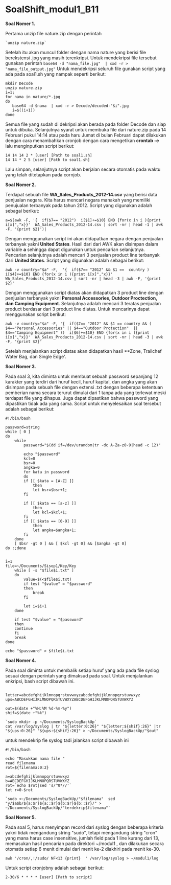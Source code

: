 # SoalShift_modul1_B11

**Soal Nomer 1.**

   Pertama unzip file nature.zip dengan perintah
 
    `unzip nature.zip`
    
   Setelah itu akan muncul folder dengan nama nature yang berisi file berekstensi .jpg yang masih terenkripsi. Untuk mendekripsi file tersebut gunakan perintah 
  ```base64 -d "nama_file.jpg"  | xxd -r > "nama_file_output.jpg"```
    Untuk mendekripsi seluruh file gunakan script yang ada pada soal1.sh yang nampak seperti berikut:

   ```
  mkdir Decode
  unzip nature.zip 
  i=1; 
  for nama in nature/*.jpg 
  do 
      base64 -d $nama  | xxd -r > Decode/decoded-"$i".jpg
      i=$((i+1)) 
  done
  ```
   Semua file yang sudah di dekripsi akan berada pada folder Decode dan siap untuk dibuka. Selanjutnya syarat untuk membuka file dari nature.zip pada 14 Februari pukul 14:14 atau pada haru Jumat di bulan Februari dapat dilakukan dengan cara menambahkan cronjob dengan cara mengetikan **crontab -e** lalu menginputkan script berikut:

   ```
   14 14 14 2 * [user] [Path to soal1.sh]
   14 14 * 2 5 [user] [Path to soal1.sh]
   ```

   Lalu simpan, selanjutnya script akan berjalan secara otomatis pada waktu yang telah ditetapkan pada cornjob.
   
**Soal Nomer 2.**

   Terdapat sebuah file **WA_Sales_Products_2012-14.csv** yang berisi data penjualan negara. Kita harus mencari negara manakah yang memiliki penujualan terbanyak pada tahun 2012. Script yang digunakan adalah sebagai berikut:

   ```
a=$(awk -F, '{  if($7== "2012")  i[$1]+=$10} END {for(x in i ){print i[x]","x}}'  WA_Sales_Products_2012-14.csv | sort -nr | head -1 | awk -F, '{print $2}')|
```

   Dengan menggunakan script ini akan didapatkan negara dengan penjualan terbanyak yakni **United States**. Hasil dari dari AWK akan disimpan dalam variable **a** sehingga dapat digunakan untuk pencarian selanjutnya.
   Pencarian selanjutnya adalah mencari 3 penjualan product line terbanyak dari **United States**. Script yang digunakan adalah sebagai berikut:

   ```
awk -v country="$a" -F,  '{  if($7== "2012" && $1 ==  country )  i[$4]+=$10} END {for(x in i ){print i[x]","x}}'  WA_Sales_Products_2012-14.csv | sort -nr | head -3 | awk -F, '{print $2}'
```

   Dengan menggunakan script diatas akan didapatkan 3 product line dengan penjualan terbanyak yakni **Personal Accessories, Outdoor Proctection, dan Camping Equipment**. 
   Selanjutnya adalah mencari 3 teratas penjualan product berdasar dari 3 product line diatas. Untuk mencarinya dapat menggunakan script berikut:

   ```
awk -v country="$a" -F, '{  if($7== "2012" && $1 == country && ( $4=="Personal Accessories" || $4=="Outdoor Protection"  || $4=="Camping Equipment" ))  i[$6]+=$10} END {for(x in i ){print i[x]","x}}'  WA_Sales_Products_2012-14.csv | sort -nr | head -3 | awk -F, '{print $2}'
```

   Setelah menjalankan script diatas akan didapatkan hasil **Zone, Trailchef Water Bag, dan Single Edge'.

**Soal Nomer 3.**

   Pada soal 3, kita diminta untuk membuat sebuah password sepanjang 12 karakter yang terdiri dari huruf kecil, huruf kapital, dan angka yang akan disimpan pada sebuah file dengan extensi .txt dengan beberapa ketentuan pemberian nama secara terurut dimulai dari 1 tanpa ada yang terlewat meski terdapat file yang dihapus. Juga dapat dipastikan bahwa password yang dipastikan tidak ada yang sama. Script untuk menyelesaikan soal tersebut adalah sebagai berikut:

```
#!/bin/bash

password=string
while [ 0 ]
do
	while
		password="$(dd if=/dev/urandom|tr -dc A-Za-z0-9|head -c 12)"

		echo "$password"
		kcl=0
		bsr=0
		angka=0
		for kata in password
		do
		if [[ $kata = [A-Z] ]]
			then
			let bsr=$bsr+1;
		fi

		if [[ $kata == [a-z] ]]
			then 
			let kcl=$kcl+1;
		fi
		if [[ $kata == [0-9] ]]
			then
			let angka=$angka+1;
		fi
	done
	[ $bsr -gt 0 ] && [ $kcl -gt 0] && [$angka -gt 0]
do :;done


i=1
file=~/Documents/Sisop1/Key/Key
	while [ -s "$file$i.txt" ]
	do
		value=$(<$file$i.txt)
		if test "$value" = "$password"
		then
			break
		fi

		let i=$i+1
	done

	if test "$value" = "$password"
	then
	continue
	fi
	break
done

echo "$password" > $file$i.txt
```

**Soal Nomer 4.**

   Pada soal diminta untuk membalik setiap huruf yang ada pada file syslog sesuai dengan perintah yang dimaksud pada soal.
Untuk menjalankan enkripsi, bash script dibawah ini.
`````

letter=abcdefghijklmnopqrstuvwxyzabcdefghijklmnopqrstuvwxyz
ups=ABCDEFGHIJKLMNOPQRSTUVWXYZABCDEFGHIJKLMNOPQRSTUVWXYZ

out=$(date +"%H:%M %d-%m-%y")
shif=$(date +"%k")

`sudo mkdir -p ~/Documents/SyslogBackUp`
cat /var/log/syslog | tr "${letter:0:26}" "${letter:${shif}:26}" |tr "${ups:0:26}" "${ups:${shif}:26}" > ~/Documents/SyslogBackUp/"$out"

`````

untuk mendekrip fie syslog tadi jalankan script dibawah ini

```
#!/bin/bash

echo "Masukkan nama file "
read filenama
rot=${filenama:0:2}

a=abcdefghijklmnopqrstuvwxyz
b=ABCDEFGHIJKLMNOPQRSTUVWXYZ
rot=`echo $rot|sed 's/^0*//'`
let r=0-$rot

`sudo <~/Documents/SyslogBackUp/"$filenama"  sed "y/$a$b/${a:$r}${a::$r}${b:$r}${b::$r}/" > ~/Documents/SyslogBackUp/"terdekrip$filenama"`

```

**Soal Nomer 5.**

Pada soal 5, harus menyimpan record dari syslog dengan beberapa kriteria yakni tidak mengandung string "sudo", tetapi mengandung string "cron" yang mana harus case insensitive, jumlah field pada 1 line kurang dari 13, memasukan hasil pencarian pada direktori ~/modul1 , dan dilakukan secara otomatis setiap 6 menit dimulai dari menit ke-2 diakhiri pada menit ke-30. 

```
awk '/cron/,!/sudo/ NF<13 {print}  ' /var/log/syslog > ~/modul1/log
```
Untuk script cronjobny adalah sebagai berikut:
```
2-30/6 * * * * [user] [Path to script]
```
